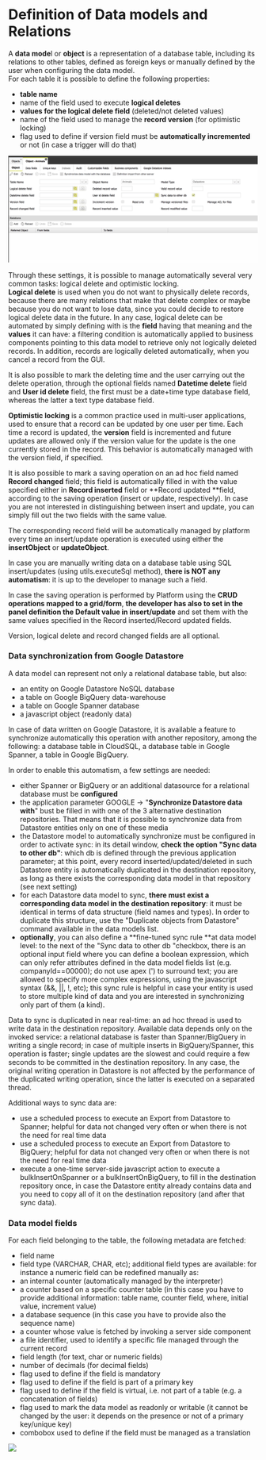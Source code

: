 # Definition of Data models and Relations

A **data mode**l or **object** is a representation of a database table, including its relations to other tables, defined as foreign keys or manually defined by the user when configuring the data model.\
For each table it is possible to define the following properties:

* **table name**
* name of the field used to execute **logical deletes**
* **values for the logical delete field** (deleted/not deleted values)
* name of the field used to manage the **record version** (for optimistic locking)
* flag used to define if version field must be **automatically incremented** or not (in case a trigger will do that)

![](../../.gitbook/assets/schermata-2021-08-30-alle-14.00.48.png)

Through these settings, it is possible to manage automatically several very common tasks: logical delete and optimistic locking.\
**Logical delete** is used when you do not want to physically delete records, because there are many relations that make that delete complex or maybe because you do not want to lose data, since you could decide to restore logical delete data in the future. In any case, logical delete can be automated by simply defining with is the **field** having that meaning and the **values** it can have: a filtering condition is automatically applied to business components pointing to this data model to retrieve only not logically deleted records. In addition, records are logically deleted automatically, when you cancel a record from the GUI.

It is also possible to mark the deleting time and the user carrying out the delete operation, through the optional fields named **Datetime delete** field and **User id delete** field, the first must be a date+time type database field, whereas the latter a text type database field.

**Optimistic locking** is a common practice used in multi-user applications, used to ensure that a record can be updated by one user per time. Each time a record is updated, the **version** field is incremented and future updates are allowed only if the version value for the update is the one currently stored in the record. This behavior is automatically managed with the version field, if specified.

It is also possible to mark a saving operation on an ad hoc field named **Record changed** field; this field is automatically filled in with the value specified either in **Record inserted** field or **Record updated **field, according to the saving operation (insert or update, respectively). In case you are not interested in distinguishing between insert and update, you can simply fill out the two fields with the same value.

The corresponding record field will be automatically managed by platform every time an insert/update operation is executed using either the **insertObject** or **updateObject**.

In case you are manually writing data on a database table using SQL insert/updates (using utils.executeSql method), **there is NOT any automatism**: it is up to the developer to manage such a field.

In case the saving operation is performed by Platform using the **CRUD operations mapped to a grid/form**, **the developer has also to set in the panel definition the Default value in insert/update** and set them with the same values specified in the Record inserted/Record updated fields.

Version, logical delete and record changed fields are all optional.



### Data synchronization from Google Datastore

A data model can represent not only a relational database table, but also:

* an entity on Google Datastore NoSQL database
* a table on Google BigQuery data-warehouse
* a table on Google Spanner database
* a javascript object (readonly data)

In case of data written on Google Datastore, it is available a feature to synchronize automatically this operation with another repository, among the following: a database table in CloudSQL, a database table in Google Spanner, a table in Google BigQuery.

In order to enable this automatism, a few settings are needed:

* either Spanner or BigQuery or an additional datasource for a relational database must be **configured**
* the application parameter GOOGLE -> "**Synchronize Datastore data with**" bust be filled in with one of the 3 alternative destination repositories. That means that it is possible to synchronize data from Datastore entities only on one of these media
* the Datastore model to automatically synchronize must be configured in order to activate sync: in its detail window, **check the option "Sync data to other db"**: which db is defined through the previous application parameter; at this point, every record inserted/updated/deleted in such Datastore entity is automatically duplicated in the destination repository, as long as there exists the corresponding data model in that repository (see next setting)
* for each Datastore data model to sync, **there must exist a corresponding data model in the destination repository**: it must be identical in terms of data structure (field names and types). In order to duplicate this structure, use the "Duplicate objects from Datastore" command available in the data models list.
* **optionally**, you can also define a **fine-tuned sync rule **at data model level: to the next of the "Sync data to other db "checkbox, there is an optional input field where you can define a boolean expression, which can only refer attributes defined in the data model fields list (e.g. companyId==00000); do not use apex (') to surround text; you are allowed to specify more complex expressions, using the javascript syntax (&&, ||, !, etc); this sync rule is helpful in case your entity is used to store multiple kind of data and you are interested in synchronizing only part of them (a kind).

Data to sync is duplicated in near real-time: an ad hoc thread is used to write data in the destination repository. Available data depends only on the invoked service: a relational database is faster than Spanner/BigQuery in writing a single record; in case of multiple inserts in BigQuery/Spanner, this operation is faster; single updates are the slowest and could require a few seconds to be committed in the destination repository. In any case, the original writing operation in Datastore is not affected by the performance of the duplicated writing operation, since the latter is executed on a separated thread.

Additional ways to sync data are:

* use a scheduled process to execute an Export from Datastore to Spanner; helpful for data not changed very often or when there is not the need for real time data
* use a scheduled process to execute an Export from Datastore to BigQuery; helpful for data not changed very often or when there is not the need for real time data
* execute a one-time server-side javascript action to execute a bulkInsertOnSpanner or a bulkInsertOnBigQuery, to fill in the destination repository once, in case the Datastore entity already contains data and you need to copy all of it on the destination repository (and after that sync data).

### Data model fields

For each field belonging to the table, the following metadata are fetched:

* field name
* field type (VARCHAR, CHAR, etc); additional field types are available: for instance a numeric field can be redefined manually as:
* an internal counter (automatically managed by the interpreter)
* a counter based on a specific counter table (in this case you have to provide additional information: table name, counter field, where, initial value, increment value)
* a database sequence (in this case you have to provide also the sequence name)
* a counter whose value is fetched by invoking a server side component
* a file identifier, used to identify a specific file managed through the current record
* field length (for text, char or numeric fields)
* number of decimals (for decimal fields)
* flag used to define if the field is mandatory
* flag used to define if the field is part of a primary key
* flag used to define if the field is virtual, i.e. not part of a table (e.g. a concatenation of fields)
* flag used to mark the data model as readonly or writable (it cannot be changed by the user: it depends on the presence or not of a primary key/unique key)
* combobox used to define if the field must be managed as a translation

![](http://4wsplatform.org/wp-content/uploads/2015/12/DataFields-1024x483.jpg)
